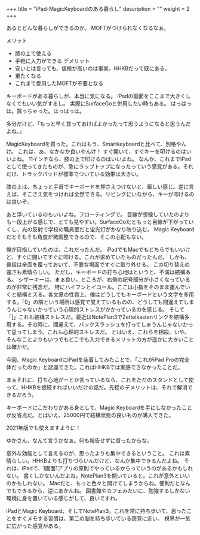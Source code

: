 +++
title = "iPad-MagicKeyboardのある暮らし"
description = ""
weight = 2
+++

あるとどんな暮らしができるのか。
MOFTがつけられなくなるなぁ。

メリット
- 膝の上で使える
- 手軽に入力ができる
デメリット
- 安いとは言っても、値段が高いのは事実。HHKBだって既にある。
- 重たくなる
- これまで愛用したMOFTが不要となる

キーボードがある暮らしが、本当に気になる。
iPadの画面をここまで大きくしなくてもいい気がするし。
実際にSurfaceGoと併用したい時もある。
はっはっは。買っちゃった。はっはっは。

多分だけど、「もっと早く買っておけばよかったって思うようになると思うんだよね。」



MagicKeyboardを買った。これはもう、Smartkeyboardと比べて、別格やんけ。
これは、あ、なかなか良いやんけ！
すぐ開いて、すぐキーを叩けるのはいいよね。
11インチなら、膝の上で叩けるのはいいよね。
なんか、これまでiPadとして使ってきたものが、急にラップトップになったっていう感覚がある。それだけ、トラックパッドが標準でついている効果は大きい。

膝の上は、ちょっと手首でキーボードを押さえつけないと、厳しい感じ。逆に言えば、そこさえ気をつければ全然できる。リビングにいながら、キーが叩けるのは良いぞ。

あと浮いているのもいいよね。フローティングで。
目線が想像していたのよりも一段上がる感じで、とても見やすい。SurfaceGoだともっと目線が下がっていくし、光の反射で学校の職員室だと蛍光灯がかなり映り込む。
Magic Keyboardだとそもそも角度が微調整できるので、そこの心配もない。

俺が目指していたのは、これだったんだ。
iPadでもMacでもどちらでもいいけど、すぐに開いてすぐに叩ける。これが求めていたものだったんだ。
しかも、普段は全面を覆っておいて、不要な場面ですぐに取り外せる。
この切り替えの速さも素晴らしい。
ただし、キーボードの打ち心地はというと、不満は結構ある。
シザーキーは、まぁ良い。ところが、右側の記号部分が小さくなっているのが非常に残念だ。
特にハイフンとイコール。ここは小指をそのまま運んでいくと結構ミスる。各文章の性質上、僕はどうしてもキーボードという文字を多用する。「0」の隣という場所は感覚で覚えているものの、どうしても間違えてしまうんじゃないかっていう心理的ストレスがかかっているのを感じる。
そして「]」これも結構ストレスだ。最近はNotePlan3でZettelkastenリンクを結構多用する。その時に、間違えて、バックスラッシュを打ってしまうんじゃないかって思ってしまう。これも心理的ストレスだ。
とはいえ、これらを相殺、いや、そんなことよりもいつでもどこでも入力できるメリットの方が遥かに大きいことは確かだ。

今回、Magic KeyboardにiPadを装着してみたことで、「これがiPad Proの完全体だったのか」と認識できた。これはHHKBでは実感できなかったことだ。

まぁそれに、打ち心地がーとか言っているなら、これをただのスタンドとして使って、HHKBを接続すればいいだけの話だ。先程のデメリットは、それで解消できるだろう。

キーボードにこだわりがある身として、Magic Keyboardを手にしなかったことが反省点だ。とはいえ、25000円で結構状態の良いものが購入できた。

2021年版でも使えますように！

ゆかさん、なんて言うかなぁ。何も報告せずに買ったからな。

意外な効能として言えるのが、思ったよりも集中できるということ。
これは素晴らしい。HHKBよりも打ちづらいんだけど、なんか集中できるんだよね。
それは、iPadで、1画面1アプリの原則でやっているからっていうのがあるかもしれない。
書くしかないんだよね。NotePlan3を開いていると。これが意外といいのかもしれない。
Macだと、もっと色々と開けてしまうからね。便利だとなんでもできるから、逆にあかんね。
図書館やカフェみたいに、勉強するしかない環境に身を置いている感じがして、良いですわ。

iPadとMagic Keyboard、そしてNotePlan3。これを常に持ち歩いて、思ったことをすぐメモする習慣は、第二の脳を持ち歩いている感覚に近い。
視界が一気に広がった感覚がある。
